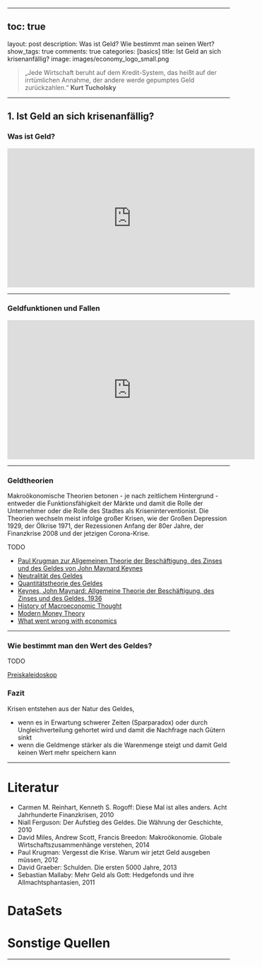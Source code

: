 - - -

## toc: true

layout: post
description: Was ist Geld? Wie bestimmt man seinen Wert?
show\_tags: true
comments: true
categories: [basics]
title: Ist Geld an sich krisenanfällig?
image: images/economy\_logo\_small.png

> „Jede Wirtschaft beruht auf dem Kredit-System, das heißt auf der irrtümlichen Annahme, der andere werde gepumptes Geld zurückzahlen.“ **Kurt Tucholsky**

- - -

## 1. Ist Geld an sich krisenanfällig?

### Was ist Geld?

<iframe width="560" height="315" src="https://www.youtube.com/embed/CVEPzR617Z0" frameborder="0" allow="accelerometer; autoplay; encrypted-media; gyroscope; picture-in-picture" allowfullscreen></iframe>

---

### Geldfunktionen und Fallen

<iframe width="560" height="315" src="https://www.youtube.com/embed/5-QT4_i4b8Q" frameborder="0" allow="accelerometer; autoplay; encrypted-media; gyroscope; picture-in-picture" allowfullscreen></iframe>

---

### Geldtheorien

Makroökonomische Theorien betonen - je nach zeitlichem Hintergrund - entweder die Funktionsfähigkeit der Märkte und damit die Rolle der Unternehmer oder die Rolle des Stadtes als Kriseninterventionist.
Die Theorien wechseln meist infolge großer Krisen, wie der Großen Depression 1929, der Ölkrise 1971, der Rezessionen Anfang der 80er Jahre, der Finanzkrise 2008 und der jetzigen Corona-Krise.

TODO

* [Paul Krugman zur Allgemeinen Theorie der Beschäftigung, des
Zinses und des Geldes von John Maynard Keynes](http://www.keynes-gesellschaft.de/pdf/EinleitungKrugmanStand%2004.11.06_.pdf)
* [Neutralität des Geldes](https://de.wikipedia.org/wiki/Neutralit%C3%A4t_des_Geldes)
* [Quantitätstheorie des Geldes](https://de.wikipedia.org/wiki/Quantit%C3%A4tstheorie)
* [Keynes, John Maynard: Allgemeine Theorie der Beschäftigung, des Zinses und des Geldes, 1936](https://de.wikipedia.org/wiki/Allgemeine_Theorie_der_Besch%C3%A4ftigung,_des_Zinses_und_des_Geldes)
* [History of Macroeconomic Thought](https://en.wikipedia.org/wiki/History_of_macroeconomic_thought)
* [Modern Money Theory](https://www.handelsblatt.com/politik/international/modern-monetary-theory-eine-neue-geldtheorie-spaltet-die-wirtschaft/24108180.html?ticket=ST-4808224-wYDz5yYLqT6RcsQ1mLiy-ap3)
* [What went wrong with economics](https://elearning.unito.it/sme/pluginfile.php/192712/course/section/41483/Economist_OnEconomics_jul09.pdf)

---

### Wie bestimmt man den Wert des Geldes?

TODO

[Preiskaleidoskop](https://service.destatis.de/Voronoi/PreisKaleidoskop.svg)

### Fazit

Krisen entstehen aus der Natur des Geldes,

* wenn es in Erwartung schwerer Zeiten (Sparparadox) oder durch Ungleichverteilung gehortet wird und damit die Nachfrage nach Gütern sinkt
* wenn die Geldmenge stärker als die Warenmenge steigt und damit Geld keinen Wert mehr speichern kann

- - -

# Literatur

* Carmen M. Reinhart, Kenneth S. Rogoff: Diese Mal ist alles anders. Acht Jahrhunderte Finanzkrisen, 2010
* Niall Ferguson: Der Aufstieg des Geldes. Die Währung der Geschichte, 2010
* David Miles, Andrew Scott, Francis Breedon: Makroökonomie. Globale Wirtschaftszusammenhänge verstehen, 2014
* Paul Krugman: Vergesst die Krise. Warum wir jetzt Geld ausgeben müssen, 2012
* David Graeber: Schulden. Die ersten 5000 Jahre, 2013
* Sebastian Mallaby: Mehr Geld als Gott: Hedgefonds und ihre Allmachtsphantasien, 2011

# DataSets

# Sonstige Quellen

- - -